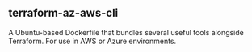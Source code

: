 ## terraform-az-aws-cli

A Ubuntu-based Dockerfile that bundles several useful tools alongside Terraform. For use in AWS or Azure environments.
